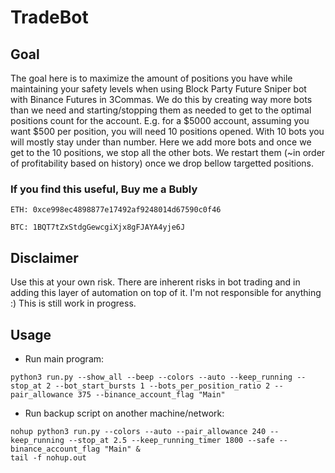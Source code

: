 # TradeBot

## Goal

The goal here is to maximize the amount of positions you have while maintaining your safety levels when using Block Party Future Sniper bot with Binance Futures in 3Commas.
We do this by creating way more bots than we need and starting/stopping them as needed to get to the optimal positions count for the account.
E.g. for a $5000 account, assuming you want $500 per position, you will need 10 positions opened.  With 10 bots you will mostly stay under than number.
Here we add more bots and once we get to the 10 positions, we stop all the other bots.  We restart them (~in order of profitability based on history) once we drop bellow targetted positions.



### If you find this useful, Buy me a Bubly
```
ETH: 0xce998ec4898877e17492af9248014d67590c0f46
```
```
BTC: 1BQT7tZxStdgGewcgiXjx8gFJAYA4yje6J
```



## Disclaimer
Use this at your own risk.  There are inherent risks in bot trading and in adding this layer of automation on top of it.  I'm not responsible for anything :)
This is still work in progress.


## Usage

- Run main program:
```
python3 run.py --show_all --beep --colors --auto --keep_running --stop_at 2 --bot_start_bursts 1 --bots_per_position_ratio 2 --pair_allowance 375 --binance_account_flag "Main"
```

- Run backup script on another machine/network:
```
nohup python3 run.py --colors --auto --pair_allowance 240 --keep_running --stop_at 2.5 --keep_running_timer 1800 --safe --binance_account_flag "Main" &
tail -f nohup.out
```
